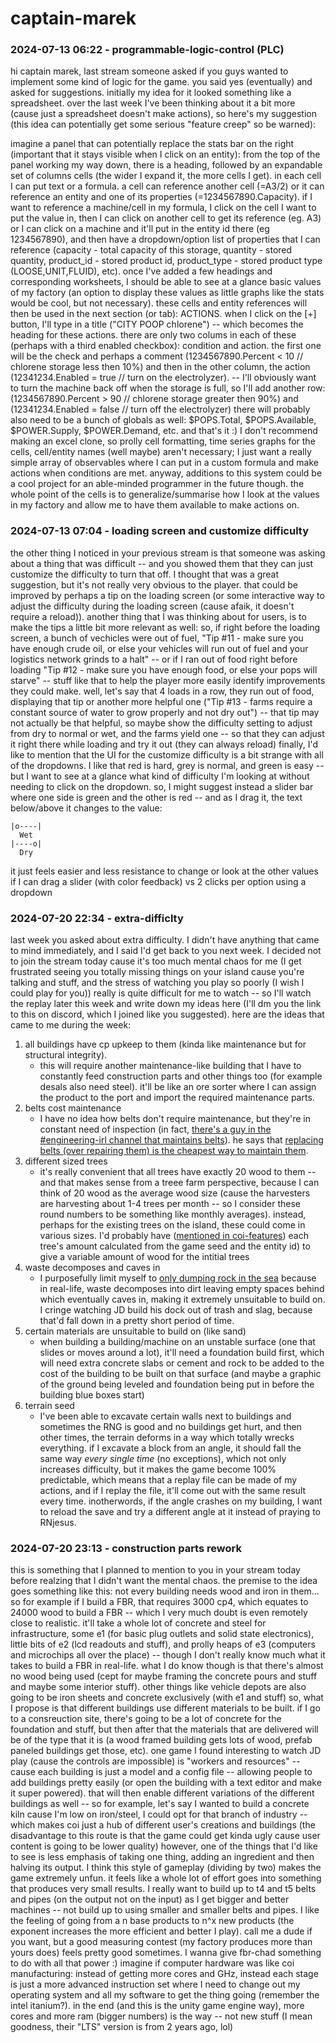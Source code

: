 # captain-marek

### 2024-07-13 06:22 - programmable-logic-control (PLC)

hi captain marek, last stream someone asked if you guys wanted to implement some kind of logic for the game. you said yes (eventually) and asked for suggestions. initially my idea for it looked something like a spreadsheet. over the last week I've been thinking about it a bit more (cause just a spreadsheet doesn't make actions), so here's my suggestion (this idea can potentially get some serious "feature creep" so be warned):

imagine a panel that can potentially replace the stats bar on the right (important that it stays visible when I click on an entity): from the top of the panel working my way down, there is a heading, followed by an expandable set of columns cells (the wider I expand it, the more cells I get). in each cell I can put text or a formula. a cell can reference another cell (=A3/2) or it can reference an entity and one of its properties (=$1234567890$.Capacity). if I want to reference a machine/cell in my formula, I click on the cell I want to put the value in, then I can click on another cell to get its reference (eg. A3) or I can click on a machine and it'll put in the entity id there (eg $1234567890$), and then have a dropdown/option list of properties that I can reference (capacity - total capacity of this storage, quantity - stored quantity, product_id - stored product id, product_type - stored product type (LOOSE,UNIT,FLUID), etc).
once I've added a few headings and corresponding worksheets, I should be able to see at a glance basic values of my factory (an option to display these values as little graphs like the stats would be cool, but not necessary). these cells and entity references will then be used in the next section (or tab): ACTIONS.
when I click on the [+] button, I'll type in a title ("CITY POOP chlorene") -- which becomes the heading for these actions. there are only two colums in each of these (perhaps with a third enabled checkbox): condition and action. the first one will be the check and perhaps a comment ($1234567890$.Percent < 10 // chlorene storage less then 10%) and then in the other column, the action ($12341234$.Enabled = true // turn on the electrolyzer). -- I'll obviously want to turn the machine back off when the storage is full, so I'll add another row: ($1234567890$.Percent > 90 // chlorene storage greater then 90%) and ($12341234$.Enabled = false // turn off the electrolyzer)
there will probably also need to be a bunch of globals as well: $POPS.Total, $POPS.Available, $POWER.Supply, $POWER.Demand, etc.
and that's it :) I don't recommend making an excel clone, so prolly cell formatting, time series graphs for the cells, cell/entity names (well maybe) aren't necessary; I just want a really simple array of observables where I can put in a custom formula and make actions when conditions are met. anyway, additions to this system could be a cool project for an able-minded programmer in the future though. the whole point of the cells is to generalize/summarise how I look at the values in my factory and allow me to have them available to make actions on.

### 2024-07-13 07:04 - loading screen and customize difficulty

the other thing I noticed in your previous stream is that someone was asking about a thing that was difficult -- and you showed them that they can just customize the difficulty to turn that off. I thought that was a great suggestion, but it's not really very obvious to the player. that could be improved by perhaps a tip on the loading screen (or some interactive way to adjust the difficulty during the loading screen (cause afaik, it doesn't require a reload)).
another thing that I was thinking about for users, is to make the tips a little bit more relevant as well: so, if right before the loading screen, a bunch of vechicles were out of fuel, "Tip #11 - make sure you have enough crude oil, or else your vehicles will run out of fuel and your logistics network grinds to a halt" -- or if I ran out of food right before loading "Tip #12 - make sure you have enough food, or else your pops will starve" -- stuff like that to help the player more easily identify improvements they could make. well, let's say that 4 loads in a row, they run out of food, displaying that tip or another more helpful one ("Tip #13 - farms require a constant source of water to grow properly and not dry out") -- that tip may not actually be that helpful, so maybe show the difficulty setting to adjust from dry to normal or wet, and the farms yield one -- so that they can adjust it right there while loading and try it out (they can always reload)
finally, I'd like to mention that the UI for the customize difficulty is a bit strange with all of the dropdowns. I like that red is hard, grey is normal, and green is easy -- but I want to see at a glance what kind of difficulty I'm looking at without needing to click on the dropdown. so, I might suggest instead a slider bar where one side is green and the other is red -- and as I drag it, the text below/above it changes to the value:
```
|o----|
  Wet
|----o|
  Dry
```
it just feels easier and less resistance to change or look at the other values if I can drag a slider (with color feedback) vs 2 clicks per option using a dropdown

### 2024-07-20 22:34 - extra-difficlty

last week you asked about extra difficulty. I didn't have anything that came to mind immediately, and I said I'd get back to you next week. I decided not to join the stream today cause it's too much mental chaos for me (I get frustrated seeing you totally missing things on your island cause you're talking and stuff, and the stress of watching you play so poorly (I wish I could play for you)) really is quite difficult for me to watch -- so I'll watch the replay later this week and write down my ideas here (I'll dm you the link to this on discord, which I joined like you suggested). here are the ideas that came to me during the week:
1. all buildings have cp upkeep to them (kinda like maintenance but for structural integrity).
	- this will require another maintenance-like building that I have to constantly feed construction parts and other things too (for example desals also need steel). it'll be like an ore sorter where I can assign the product to the port and import the required maintenance parts.
2. belts cost maintenance
	- I have no idea how belts don't require maintenance, but they're in constant need of inspection (in fact, [there's a guy in the #engineering-irl channel that maintains belts](https://discord.com/channels/803508556325584926/959307549864243230/1218352564979105902)). he says that [replacing belts (over repairing them) is the cheapest way to maintain them](https://discord.com/channels/803508556325584926/959307549864243230/1218353879377379348).
3. different sized trees
	- it's really convenient that all trees have exactly 20 wood to them -- and that makes sense from a treee farm perspective, because I can think of 20 wood as the average wood size (cause the harvesters are harvesting about 1-4 trees per month -- so I consider these round numbers to be something like monthly averages). instead, perhaps for the existing trees on the island, these could come in various sizes. I'd probably have ([mentioned in coi-features](/coi-features.md#stuff-that-would-make-the-game-feel-better)) each tree's amount calculated from the game seed and the entity id) to give a variable amount of wood for the intitial trees
4. waste decomposes and caves in
	- I purposefully limit myself to [only dumping rock in the sea](/README.md#neptune-difficulty) because in real-life, waste decomposes into dirt leaving empty spaces behind which eventually caves in, making it extremely unsuitable to build on. I cringe watching JD build his dock out of trash and slag, because that'd fall down in a pretty short period of time.
5. certain materials are unsuitable to build on (like sand)
	- when building a building/machine on an unstable surface (one that slides or moves around a lot), it'll need a foundation build first, which will need extra concrete slabs or cement and rock to be added to the cost of the building to be built on that surface (and maybe a graphic of the ground being leveled and foundation being put in before the building blue boxes start)
6. terrain seed
	- I've been able to excavate certain walls next to buildings and sometimes the RNG is good and no buildings get hurt, and then other times, the terrain deforms in a way which totally wrecks everything. if I excavate a block from an angle, it should fall the same way *every single time* (no exceptions), which not only increases difficulty, but it makes the game become 100% predictable, which means that a replay file can be made of my actions, and if I replay the file, it'll come out with the same result every time. inotherwords, if the angle crashes on my building, I want to reload the save and try a different angle at it instead of praying to RNjesus.

### 2024-07-20 23:13 - construction parts rework

this is something that I planned to mention to you in your stream today before realzing that I didn't want the mental chaos. the premise to the idea goes something like this: not every building needs wood and iron in them... so for example if I build a FBR, that requires 3000 cp4, which equates to 24000 wood to build a FBR -- which I very much doubt is even remotely close to realistic. it'll take a whole lot of concrete and steel for infrastructure, some e1 (for basic plug outlets and solid state electronics), little bits of e2 (lcd readouts and stuff), and prolly heaps of e3 (computers and microchips all over the place) -- though I don't really know much what it takes to build a FBR in real-life. what I do know though is that there's almost no wood being used (cept for maybe framing the concrete pours and stuff and maybe some interior stuff). other things like vehicle depots are also going to be iron sheets and concrete exclusively (with e1 and stuff)
so, what I propose is that different buildings use different materials to be built. if I go to a consreuction site, there's going to be a lot of concrete for the foundation and stuff, but then after that the materials that are delivered will be of the type that it is (a wood framed building gets lots of wood, prefab paneled buildings get those, etc).
	one game I found interesting to watch JD play (cause the controls are impossible) is "workers and resources" -- cause each building is just a model and a config file -- allowing people to add buildings pretty easily (or open the building with a text editor and make it super powered). that will then enable different variations of the different buildings as well -- so for example, let's say I wanted to build a concrete kiln cause I'm low on iron/steel, I could opt for that branch of industry -- which makes coi just a hub of different user's creations and buildings (the disadvantage to this route is that the game could get kinda ugly cause user content is going to be lower quality)
however, one of the things that I'd like to see is less emphasis of taking one thing, adding an ingredient and then halving its output. I think this style of gameplay (dividing by two) makes the game extremely unfun. it feels like a whole lot of effort goes into something that produces very small results. I really want to build up to t4 and t5 belts and pipes (on the output not on the input) as I get bigger and better machines -- not build up to using smaller and smaller belts and pipes. I like the feeling of going from a n base products to n^x new products (the exponent increases the more efficient and better I play). call me a dude if you want, but a good measuring contest (my factory produces more than yours does) feels pretty good sometimes. I wanna give fbr-chad something to do with all that power :)
	imagine if computer hardware was like coi manufacturing: instead of getting more cores and GHz, instead each stage is just a more advanced instruction set where I need to change out my operating system and all my software to get the thing going (remember the intel itanium?). in the end (and this is the unity game engine way), more cores and more ram (bigger numbers) is the way -- not new stuff (I mean goodness, their "LTS" version is from 2 years ago, lol)
